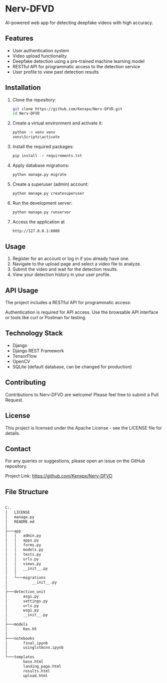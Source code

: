 # Nerv-DFVD
AI-powered web app for detecting deepfake videos with high accuracy.

## Features

- User authentication system
- Video upload functionality
- Deepfake detection using a pre-trained machine learning model
- RESTful API for programmatic access to the detection service
- User profile to view past detection results

## Installation

1. Clone the repository:

   ```bash
   git clone https://github.com/Kenxpx/Nerv-DFVD.git
   cd Nerv-DFVD

3. Create a virtual environment and activate it:

   ```bash
   python -m venv venv
   venv\Scripts\activate

5. Install the required packages:

   ```bash
   pip install -r requirements.txt

6. Apply database migrations:

   ```bash
   python manage.py migrate

7. Create a superuser (admin) account:

   ```bash
   python manage.py createsuperuser

8. Run the development server:

   ```bash
   python manage.py runserver

9. Access the application at

   ```bash
   http://127.0.0.1:8000

## Usage

1. Register for an account or log in if you already have one.
2. Navigate to the upload page and select a video file to analyze.
3. Submit the video and wait for the detection results.
4. View your detection history in your user profile.

## API Usage

The project includes a RESTful API for programmatic access:

Authentication is required for API access. Use the browsable API interface or tools like curl or Postman for testing.

## Technology Stack

- Django
- Django REST Framework
- TensorFlow
- OpenCV
- SQLite (default database, can be changed for production)

## Contributing

Contributions to Nerv-DFVD are welcome! Please feel free to submit a Pull Request.

## License

This project is licensed under the Apache License - see the LICENSE file for details.

## Contact

For any queries or suggestions, please open an issue on the GitHub repository.

Project Link:   https://github.com/Kenxpx/Nerv-DFVD

## File Structure

```bash

C:.
│   LICENSE
│   manage.py
│   README.md
│   
├───app
│   │   admin.py
│   │   apps.py
│   │   forms.py
│   │   models.py
│   │   tests.py
│   │   urls.py
│   │   views.py
│   │   __init__.py
│   │
│   └───migrations
│           __init__.py
│
├───detection_unit
│       asgi.py
│       settings.py
│       urls.py
│       wsgi.py
│       __init__.py
│
├───models
│       Ken.h5
│
├───notebooks
│       final.ipynb
│       usinglstmcnn.ipynb
│
└───templates
        base.html
        landing_page.html
        results.html
        upload.html
